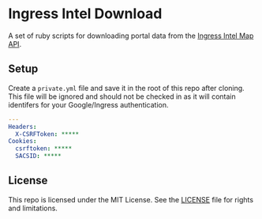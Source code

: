# Ingress Intel Download

A set of ruby scripts for downloading portal data from the [Ingress Intel Map API]().

## Setup

Create a `private.yml` file and save it in the root of this repo after cloning. This file will be ignored and should not be checked in as it will contain identifers for your Google/Ingress authentication.

```yaml
---
Headers:
  X-CSRFToken: *****
Cookies:
  csrftoken: *****
  SACSID: *****
```

## License

This repo is licensed under the MIT License. See the [LICENSE](LICENSE.md) file for rights and limitations.


